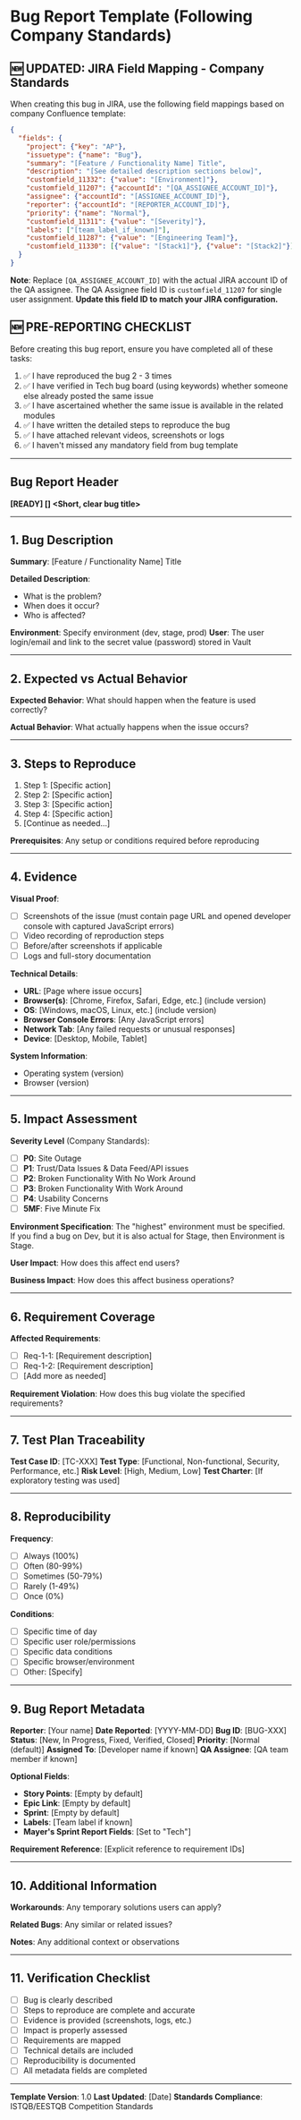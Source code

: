 # Bug Report Template (Following Company Standards)

## 🆕 UPDATED: JIRA Field Mapping - Company Standards
When creating this bug in JIRA, use the following field mappings based on company Confluence template:

```json
{
  "fields": {
    "project": {"key": "AP"},
    "issuetype": {"name": "Bug"},
    "summary": "[Feature / Functionality Name] Title",
    "description": "[See detailed description sections below]",
    "customfield_11332": {"value": "[Environment]"},
    "customfield_11207": {"accountId": "[QA_ASSIGNEE_ACCOUNT_ID]"},
    "assignee": {"accountId": "[ASSIGNEE_ACCOUNT_ID]"},
    "reporter": {"accountId": "[REPORTER_ACCOUNT_ID]"},
    "priority": {"name": "Normal"},
    "customfield_11311": {"value": "[Severity]"},
    "labels": ["[team_label_if_known]"],
    "customfield_11287": {"value": "[Engineering Team]"},
    "customfield_11330": [{"value": "[Stack1]"}, {"value": "[Stack2]"}]
  }
}
```

**Note**: Replace `[QA_ASSIGNEE_ACCOUNT_ID]` with the actual JIRA account ID of the QA assignee. The QA Assignee field ID is `customfield_11207` for single user assignment. **Update this field ID to match your JIRA configuration.**

## 🆕 PRE-REPORTING CHECKLIST
Before creating this bug report, ensure you have completed all of these tasks:

1. ✅ I have reproduced the bug 2 - 3 times
2. ✅ I have verified in Tech bug board (using keywords) whether someone else already posted the same issue
3. ✅ I have ascertained whether the same issue is available in the related modules
4. ✅ I have written the detailed steps to reproduce the bug
5. ✅ I have attached relevant videos, screenshots or logs
6. ✅ I haven't missed any mandatory field from bug template

---

## Bug Report Header
**[READY] [<MODULE OR PAGE>] <Short, clear bug title>**

---

## 1. Bug Description
**Summary**: [Feature / Functionality Name] Title

**Detailed Description**: 
- What is the problem?
- When does it occur?
- Who is affected?

**Environment**: Specify environment (dev, stage, prod)
**User**: The user login/email and link to the secret value (password) stored in Vault

---

## 2. Expected vs Actual Behavior
**Expected Behavior**: What should happen when the feature is used correctly?

**Actual Behavior**: What actually happens when the issue occurs?

---

## 3. Steps to Reproduce
1. Step 1: [Specific action]
2. Step 2: [Specific action]
3. Step 3: [Specific action]
4. Step 4: [Specific action]
5. [Continue as needed...]

**Prerequisites**: Any setup or conditions required before reproducing

---

## 4. Evidence
**Visual Proof**: 
- [ ] Screenshots of the issue (must contain page URL and opened developer console with captured JavaScript errors)
- [ ] Video recording of reproduction steps
- [ ] Before/after screenshots if applicable
- [ ] Logs and full-story documentation

**Technical Details**:
- **URL**: [Page where issue occurs]
- **Browser(s)**: [Chrome, Firefox, Safari, Edge, etc.] (include version)
- **OS**: [Windows, macOS, Linux, etc.] (include version)
- **Browser Console Errors**: [Any JavaScript errors]
- **Network Tab**: [Any failed requests or unusual responses]
- **Device**: [Desktop, Mobile, Tablet]

**System Information**:
- Operating system (version)
- Browser (version)

---

## 5. Impact Assessment
**Severity Level** (Company Standards):
- [ ] **P0**: Site Outage
- [ ] **P1**: Trust/Data Issues & Data Feed/API issues
- [ ] **P2**: Broken Functionality With No Work Around
- [ ] **P3**: Broken Functionality With Work Around
- [ ] **P4**: Usability Concerns
- [ ] **5MF**: Five Minute Fix

**Environment Specification**: The "highest" environment must be specified. If you find a bug on Dev, but it is also actual for Stage, then Environment is Stage.

**User Impact**: How does this affect end users?

**Business Impact**: How does this affect business operations?

---

## 6. Requirement Coverage
**Affected Requirements**: 
- [ ] Req-1-1: [Requirement description]
- [ ] Req-1-2: [Requirement description]
- [ ] [Add more as needed]

**Requirement Violation**: How does this bug violate the specified requirements?

---

## 7. Test Plan Traceability
**Test Case ID**: [TC-XXX]
**Test Type**: [Functional, Non-functional, Security, Performance, etc.]
**Risk Level**: [High, Medium, Low]
**Test Charter**: [If exploratory testing was used]

---

## 8. Reproducibility
**Frequency**: 
- [ ] Always (100%)
- [ ] Often (80-99%)
- [ ] Sometimes (50-79%)
- [ ] Rarely (1-49%)
- [ ] Once (0%)

**Conditions**: 
- [ ] Specific time of day
- [ ] Specific user role/permissions
- [ ] Specific data conditions
- [ ] Specific browser/environment
- [ ] Other: [Specify]

---

## 9. Bug Report Metadata
**Reporter**: [Your name]
**Date Reported**: [YYYY-MM-DD]
**Bug ID**: [BUG-XXX]
**Status**: [New, In Progress, Fixed, Verified, Closed]
**Priority**: [Normal (default)]
**Assigned To**: [Developer name if known]
**QA Assignee**: [QA team member if known]

**Optional Fields**:
- **Story Points**: [Empty by default]
- **Epic Link**: [Empty by default]
- **Sprint**: [Empty by default]
- **Labels**: [Team label if known]
- **Mayer's Sprint Report Fields**: [Set to "Tech"]

**Requirement Reference**: [Explicit reference to requirement IDs]

---

## 10. Additional Information
**Workarounds**: Any temporary solutions users can apply?

**Related Bugs**: Any similar or related issues?

**Notes**: Any additional context or observations

---

## 11. Verification Checklist
- [ ] Bug is clearly described
- [ ] Steps to reproduce are complete and accurate
- [ ] Evidence is provided (screenshots, logs, etc.)
- [ ] Impact is properly assessed
- [ ] Requirements are mapped
- [ ] Technical details are included
- [ ] Reproducibility is documented
- [ ] All metadata fields are completed

---

**Template Version**: 1.0
**Last Updated**: [Date]
**Standards Compliance**: ISTQB/EESTQB Competition Standards 